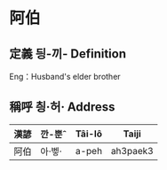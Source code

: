 # 阿伯
## 定義 딍-끼- Definition




Eng：Husband's elder brother

## 稱呼 칑·허· Address

漢諺 | 깐-뿐ˆ | Tâi-lô | Taiji
--- | --- | --- | --- 
阿伯 | 아·벻· | a-peh | ah3paek3 
